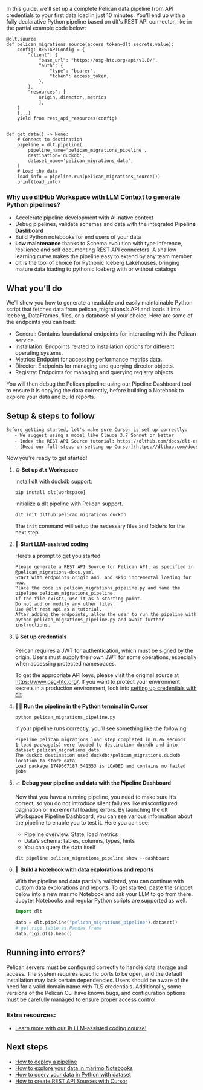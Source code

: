 In this guide, we'll set up a complete Pelican data pipeline from API credentials to your first data load in just 10 minutes. You'll end up with a fully declarative Python pipeline based on dlt's REST API connector, like in the partial example code below:

```python-outcome
@dlt.source
def pelican_migrations_source(access_token=dlt.secrets.value):
    config: RESTAPIConfig = {
        "client": {
            "base_url": "https://osg-htc.org/api/v1.0/",
            "auth": {
                "type": "bearer",
                "token": access_token,
            },
        },
        "resources": [
            origin,,director,,metrics
            ],
    }
    [...]
    yield from rest_api_resources(config)


def get_data() -> None:
    # Connect to destination
    pipeline = dlt.pipeline(
        pipeline_name='pelican_migrations_pipeline',
        destination='duckdb',
        dataset_name='pelican_migrations_data', 
    )
    # Load the data
    load_info = pipeline.run(pelican_migrations_source())
    print(load_info) 
```

### Why use dltHub Workspace with LLM Context to generate Python pipelines?

- Accelerate pipeline development with AI-native context
- Debug pipelines, validate schemas and data with the integrated **Pipeline Dashboard**
- Build Python notebooks for end users of your data
- **Low maintenance** thanks to Schema evolution with type inference, resilience and self documenting REST API connectors. A shallow learning curve makes the pipeline easy to extend by any team member
- dlt is the tool of choice for Pythonic Iceberg Lakehouses, bringing mature data loading to pythonic Iceberg with or without catalogs

## What you’ll do

We’ll show you how to generate a readable and easily maintainable Python script that fetches data from pelican_migrations’s API and loads it into Iceberg, DataFrames, files, or a database of your choice. Here are some of the endpoints you can load:

- General: Contains foundational endpoints for interacting with the Pelican service.
- Installation: Endpoints related to installation options for different operating systems.
- Metrics: Endpoint for accessing performance metrics data.
- Director: Endpoints for managing and querying director objects.
- Registry: Endpoints for managing and querying registry objects.

You will then debug the Pelican pipeline using our Pipeline Dashboard tool to ensure it is copying the data correctly, before building a Notebook to explore your data and build reports.

## Setup & steps to follow

```default
Before getting started, let's make sure Cursor is set up correctly:
   - We suggest using a model like Claude 3.7 Sonnet or better
   - Index the REST API Source tutorial: https://dlthub.com/docs/dlt-ecosystem/verified-sources/rest_api/ and add it to context as **@dlt rest api**
   - [Read our full steps on setting up Cursor](https://dlthub.com/docs/dlt-ecosystem/llm-tooling/cursor-restapi#23-configuring-cursor-with-documentation)
```

Now you're ready to get started!

1. ⚙️ **Set up `dlt` Workspace**
    
    Install dlt with duckdb support:
    ```shell
    pip install dlt[workspace]
    ```

    Initialize a dlt pipeline with Pelican support.
    ```shell
    dlt init dlthub:pelican_migrations duckdb
    ```

    The `init` command will setup the necessary files and folders for the next step.
    
2. 🤠 **Start LLM-assisted coding**
    
    Here’s a prompt to get you started:
    
    ```prompt
    Please generate a REST API Source for Pelican API, as specified in @pelican_migrations-docs.yaml 
    Start with endpoints origin and  and skip incremental loading for now. 
    Place the code in pelican_migrations_pipeline.py and name the pipeline pelican_migrations_pipeline. 
    If the file exists, use it as a starting point. 
    Do not add or modify any other files. 
    Use @dlt rest api as a tutorial. 
    After adding the endpoints, allow the user to run the pipeline with python pelican_migrations_pipeline.py and await further instructions.
    ```

    
3. 🔒 **Set up credentials** 
    
    Pelican requires a JWT for authentication, which must be signed by the origin. Users must supply their own JWT for some operations, especially when accessing protected namespaces.
    
    To get the appropriate API keys, please visit the original source at https://www.osg-htc.org/.
    If you want to protect your environment secrets in a production environment, look into [setting up credentials with dlt](https://dlthub.com/docs/walkthroughs/add_credentials).
    
4. 🏃‍♀️ **Run the pipeline in the Python terminal in Cursor**
    
    ```shell
    python pelican_migrations_pipeline.py
    ```
    
    If your pipeline runs correctly, you’ll see something like the following:
    
    ```shell
    Pipeline pelican_migrations load step completed in 0.26 seconds
    1 load package(s) were loaded to destination duckdb and into dataset pelican_migrations_data
    The duckdb destination used duckdb:/pelican_migrations.duckdb location to store data
    Load package 1749667187.541553 is LOADED and contains no failed jobs
    ```
    
5. 📈 **Debug your pipeline and data with the Pipeline Dashboard**

    Now that you have a running pipeline, you need to make sure it’s correct, so you do not introduce silent failures like misconfigured pagination or incremental loading errors. By launching the dlt Workspace Pipeline Dashboard, you can see various information about the pipeline to enable you to test it. Here you can see:
    - Pipeline overview: State, load metrics
    - Data’s schema: tables, columns, types, hints
    - You can query the data itself
    
    ```shell
    dlt pipeline pelican_migrations_pipeline show --dashboard
    ```
    
6. 🐍 **Build a Notebook with data explorations and reports**

    With the pipeline and data partially validated, you can continue with custom data explorations and reports. To get started, paste the snippet below into a new marimo Notebook and ask your LLM to go from there. Jupyter Notebooks and regular Python scripts are supported as well.

    
    ```python
    import dlt

   data = dlt.pipeline("pelican_migrations_pipeline").dataset()
   # get rigi table as Pandas frame
   data.rigi.df().head()
    ```

## Running into errors?

Pelican servers must be configured correctly to handle data storage and access. The system requires specific ports to be open, and the default installation may lack certain dependencies. Users should be aware of the need for a valid domain name with TLS credentials. Additionally, some versions of the Pelican CLI have known bugs, and configuration options must be carefully managed to ensure proper access control.

### Extra resources:

- [Learn more with our 1h LLM-assisted coding course!](https://www.youtube.com/watch?v=GGid70rnJuM)

## Next steps

- [How to deploy a pipeline](https://dlthub.com/docs/walkthroughs/deploy-a-pipeline)
- [How to explore your data in marimo Notebooks](https://dlthub.com/docs/general-usage/dataset-access/marimo)
- [How to query your data in Python with dataset](https://dlthub.com/docs/general-usage/dataset-access/dataset)
- [How to create REST API Sources with Cursor](https://dlthub.com/docs/dlt-ecosystem/llm-tooling/cursor-restapi)